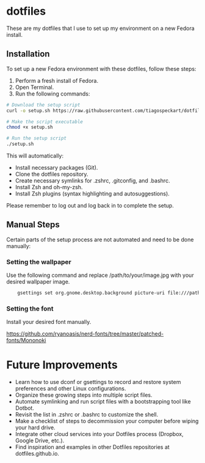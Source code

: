 # dotfiles

These are my dotfiles that I use to set up my environment on a new Fedora install.

## Installation

To set up a new Fedora environment with these dotfiles, follow these steps:

1. Perform a fresh install of Fedora.
2. Open Terminal.
3. Run the following commands:

```bash
# Download the setup script
curl -o setup.sh https://raw.githubusercontent.com/tiagospeckart/dotfiles/main/setup.sh

# Make the script executable
chmod +x setup.sh

# Run the setup script
./setup.sh
```

This will automatically:

- Install necessary packages (Git).
- Clone the dotfiles repository.
- Create necessary symlinks for .zshrc, .gitconfig, and .bashrc.
- Install Zsh and oh-my-zsh.
- Install Zsh plugins (syntax highlighting and autosuggestions).

Please remember to log out and log back in to complete the setup.

## Manual Steps

Certain parts of the setup process are not automated and need to be done manually:

### Setting the wallpaper

Use the following command and replace /path/to/your/image.jpg with your desired wallpaper image.

```zsh
    gsettings set org.gnome.desktop.background picture-uri file:///path/to/your/image.jpg
```

### Setting the font

Install your desired font manually.

https://github.com/ryanoasis/nerd-fonts/tree/master/patched-fonts/Mononoki

# Future Improvements

- Learn how to use dconf or gsettings to record and restore system preferences and other Linux configurations.
- Organize these growing steps into multiple script files.
- Automate symlinking and run script files with a bootstrapping tool like Dotbot.
- Revisit the list in .zshrc or .bashrc to customize the shell.
- Make a checklist of steps to decommission your computer before wiping your hard drive.
- Integrate other cloud services into your Dotfiles process (Dropbox, Google Drive, etc.).
- Find inspiration and examples in other Dotfiles repositories at dotfiles.github.io.
